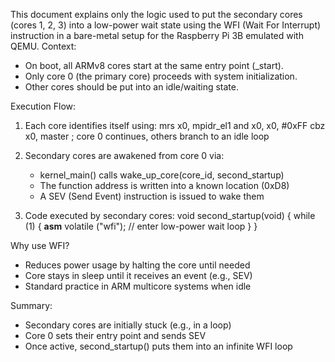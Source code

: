 This document explains only the logic used to put the secondary cores (cores 1, 2, 3)
into a low-power wait state using the WFI (Wait For Interrupt) instruction in a 
bare-metal setup for the Raspberry Pi 3B emulated with QEMU.
Context:
- On boot, all ARMv8 cores start at the same entry point (_start).
- Only core 0 (the primary core) proceeds with system initialization.
- Other cores should be put into an idle/waiting state.

Execution Flow:
1. Each core identifies itself using:
    mrs x0, mpidr_el1
    and x0, x0, #0xFF
    cbz x0, master   ; core 0 continues, others branch to an idle loop

2. Secondary cores are awakened from core 0 via:
    - kernel_main() calls wake_up_core(core_id, second_startup)
    - The function address is written into a known location (0xD8)
    - A SEV (Send Event) instruction is issued to wake them

3. Code executed by secondary cores:
    void second_startup(void) {
        while (1) {
            __asm__ volatile ("wfi");  // enter low-power wait loop
        }
    }

Why use WFI?
- Reduces power usage by halting the core until needed
- Core stays in sleep until it receives an event (e.g., SEV)
- Standard practice in ARM multicore systems when idle

Summary:
- Secondary cores are initially stuck (e.g., in a loop)
- Core 0 sets their entry point and sends SEV
- Once active, second_startup() puts them into an infinite WFI loop
